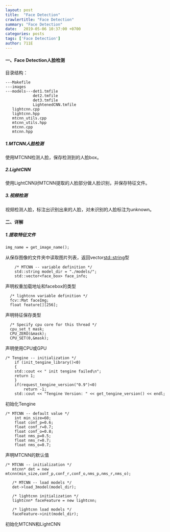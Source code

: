 ```yaml
---
layout: post
title:  "Face Detection"
crawlertitle: "Face Detection"
summary: "Face Detection"
date:   2019-05-06 10:37:00 +0700
categories: posts
tags: ['Face Detection']
author: 711E
---
```

#### 一、Face Detection人脸检测
目录结构：
```
---Makefile
---images
---models---det1.tmfile
            det2.tmfile
            det3.tmfile
            LightenedCNN.tmfile
   lightcnn.cpp
   lightcnn.hpp
   mtcnn_utils.cpp
   mtcnn_utils.hpp
   mtcnn.cpp
   mtcnn.hpp
```
##### 1.MTCNN人脸检测
使用MTCNN检测人脸，保存检测到的人脸box。
##### 2.LightCNN
使用LightCNN对MTCNN提取的人脸部分做人脸识别，并保存特征文件。
##### 3.视频检测
视频检测人脸，标注出识别出来的人脸，对未识别的人脸标注为unknown。
#### 二、详解
##### 1.提取特征文件
```
img_name = get_image_name();
```
从保存图像的文件夹中读取图片列表，返回vector<std::string>型
```
    /* MTCNN -- variable definition */
    std::string model_dir = "./models/";
    std::vector<face_box> face_info;
```
声明权重加载地址和facebox的类型
```
  /* lightcnn variable definition */
  fcv::Mat faceImg;
  float feature[][256];
```
声明特征保存类型
```
  /* Specify cpu core for this thread */
  cpu_set_t mask;
  CPU_ZERO(&mask);
  CPU_SET(0,&mask);
```
声明使用CPU或GPU
```
/* Tengine -- initialization */
    if (init_tengine_library()<0)
    {
	std::cout << " init tengine failed\n";
	return 1;
    }
    if(request_tengine_version("0.9")<0)
        return -1;
    std::cout << "Tengine Version: " << get_tengine_version() << endl;
```
初始化Tengine
```
/* MTCNN -- default value */
    int min_size=60;
    float conf_p=0.6;
    float conf_r=0.7;
    float conf_o=0.8;
    float nms_p=0.5;
    float nms_r=0.7;
    float nms_o=0.7;
```
声明MTCNN的默认值
```
/* MTCNN -- initialization */
   mtcnn* det = new mtcnn(min_size,conf_p,conf_r,conf_o,nms_p,nms_r,nms_o);

   /* MTCNN -- load models */
   det->load_3model(model_dir);

   /* lightcnn initialization */
   lightcnn* faceFeature = new lightcnn;

   /* lightcnn load models */
   faceFeature->init(model_dir);
   ```
初始化MTCNN和LightCNN
